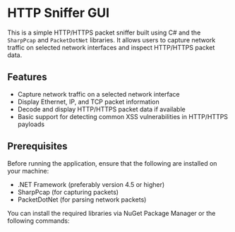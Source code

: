 # HTTP Sniffer GUI

This is a simple HTTP/HTTPS packet sniffer built using C# and the `SharpPcap` and `PacketDotNet` libraries. It allows users to capture network traffic on selected network interfaces and inspect HTTP/HTTPS packet data.

## Features

- Capture network traffic on a selected network interface
- Display Ethernet, IP, and TCP packet information
- Decode and display HTTP/HTTPS packet data if available
- Basic support for detecting common XSS vulnerabilities in HTTP/HTTPS payloads

## Prerequisites

Before running the application, ensure that the following are installed on your machine:

- .NET Framework (preferably version 4.5 or higher)
- SharpPcap (for capturing packets)
- PacketDotNet (for parsing network packets)

You can install the required libraries via NuGet Package Manager or the following commands:

